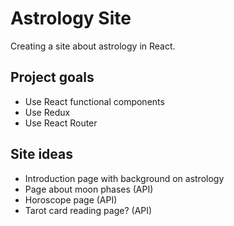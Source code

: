 # Astrology Site

Creating a site about astrology in React.

## Project goals

- Use React functional components
- Use Redux
- Use React Router

## Site ideas

- Introduction page with background on astrology
- Page about moon phases (API)
- Horoscope page (API)
- Tarot card reading page? (API)
